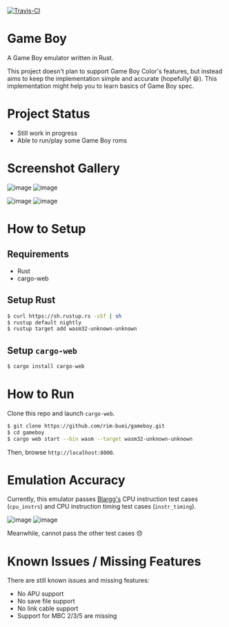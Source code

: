 [![Travis-CI](https://travis-ci.org/rim-buei/gameboy.svg)](https://travis-ci.org/rim-buei/gameboy)

# Game Boy
A Game Boy emulator written in Rust.

This project doesn't plan to support Game Boy Color's features, but instead aims to keep the implementation simple and accurate (hopefully! :laughing:). This implementation might help you to learn basics of Game Boy spec.

# Project Status
- Still work in progress
- Able to run/play some Game Boy roms

# Screenshot Gallery
![image](https://user-images.githubusercontent.com/43806767/51608951-38171580-1f5c-11e9-8d6d-bdfa52c4387d.png "Super Mario Land") ![image](https://user-images.githubusercontent.com/43806767/51608995-54b34d80-1f5c-11e9-91f8-b69d43403a6e.png "Dr. Mario")

![image](https://user-images.githubusercontent.com/43806767/51609044-77ddfd00-1f5c-11e9-8ad8-bc5866dc0c16.png "Kirby's Dream Land") ![image](https://user-images.githubusercontent.com/43806767/51609077-89bfa000-1f5c-11e9-9d9c-b0a62e58680f.png "Pokemon Red")

# How to Setup
## Requirements
- Rust
- cargo-web

## Setup Rust
```sh
$ curl https://sh.rustup.rs -sSf | sh
$ rustup default nightly
$ rustup target add wasm32-unknown-unknown
```

## Setup `cargo-web`
```sh
$ cargo install cargo-web
```

# How to Run
Clone this repo and launch `cargo-web`.
```sh
$ git clone https://github.com/rim-buei/gameboy.git
$ cd gameboy
$ cargo web start --bin wasm --target wasm32-unknown-unknown
```

Then, browse `http://localhost:8000`.

# Emulation Accuracy
Currently, this emulator passes [Blargg's](http://gbdev.gg8.se/files/roms/blargg-gb-tests/) CPU instruction test cases (`cpu_instrs`) and CPU instruction timing test cases (`instr_timing`).

![image](https://user-images.githubusercontent.com/43806767/51609112-9fcd6080-1f5c-11e9-81d0-ae538398124e.png "cpu_instrs") ![image](https://user-images.githubusercontent.com/43806767/51609172-bb386b80-1f5c-11e9-8269-943c454d66c4.png "instr_timing")

Meanwhile, cannot pass the other test cases :disappointed:

# Known Issues / Missing Features
There are still known issues and missing features:
- No APU support
- No save file support
- No link cable support
- Support for MBC 2/3/5 are missing

